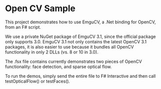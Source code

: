 # Open CV Sample

This project demonstrates how to use EmguCV, a .Net binding for OpenCV, from an F# script.

We use a private NuGet package of EmguCV 3.1, since the official package only supports 3.0. 
EmguCV 3.1 not only contains the latest OpenCV 3.1 packages, it is also easier to use because it 
bundles all OpenCV functionality in only 2 DLLs (vs. 8 or 10 in 3.0).

The .fsx file contains currently demonstrates two pieces of OpenCV functionality: face detection, and sparse optical flow.

To run the demos, simply send the entire file to F# Interactive and then call testOpticalFlow() or testFaces().
